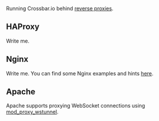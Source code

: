 Running Crossbar.io behind [reverse proxies](http://en.wikipedia.org/wiki/Reverse_proxy).

## HAProxy

Write me.

## Nginx

Write me. You can find some Nginx examples and hints [here](https://github.com/nicokaiser/nginx-websocket-proxy).

## Apache

Apache supports proxying WebSocket connections using [mod_proxy_wstunnel](http://httpd.apache.org/docs/2.4/mod/mod_proxy_wstunnel.html).

